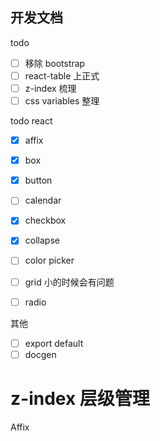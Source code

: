 ## 开发文档

todo

- [ ] 移除 bootstrap
- [ ] react-table 上正式
- [ ] z-index 梳理
- [ ] css variables 整理

todo react

- [x] affix
- [x] box
- [x] button
- [ ] calendar
- [x] checkbox
- [x] collapse
- [ ] color picker

- [ ] grid 小的时候会有问题

- [ ] radio

其他

- [ ] export default
- [ ] docgen

# z-index 层级管理

Affix
